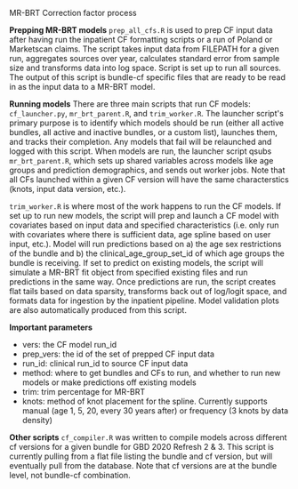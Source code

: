 MR-BRT Correction factor process

**Prepping MR-BRT models**
`prep_all_cfs.R` is used to prep CF input data after having run the inpatient CF formatting scripts or a run of Poland or Marketscan claims. The script takes input data from FILEPATH for a given run, aggregates sources over year, calculates standard error from sample size and transforms data into log space. Script is set up to run all sources. The output of this script is bundle-cf specific files that are ready to be read in as the input data to a MR-BRT model.

**Running models**
There are three main scripts that run CF models: `cf_launcher.py`, `mr_brt_parent.R`, and `trim_worker.R`. The launcher script's primary purpose is to identify which models should be run (either all active bundles, all active and inactive bundles, or a custom list), launches them, and tracks their completion. Any models that fail will be relaunched and logged with this script. When models are run, the launcher script qsubs `mr_brt_parent.R`, which sets up shared variables across models like age groups and prediction demographics, and sends out worker jobs. Note that all CFs launched within a given CF version will have the same characterstics (knots, input data version, etc.).

`trim_worker.R` is where most of the work happens to run the CF models. If set up to run new models, the script will prep and launch a CF model with covariates based on input data and specified characteristics (i.e. only run with covariates where there is sufficient data, age spline based on user input, etc.). Model will run predictions based on a) the age sex restrictions of the bundle and b) the clinical_age_group_set_id of which age groups the bundle is receiving. If set to predict on existing models, the script will simulate a MR-BRT fit object from specified existing files and run predictions in the same way. Once predictions are run, the script creates flat tails based on data sparsity, transforms back out of log/logit space, and formats data for ingestion by the inpatient pipeline. Model validation plots are also automatically produced from this script.

**Important parameters**
- vers: the CF model run_id
- prep_vers: the id of the set of prepped CF input data
- run_id: clinical run_id to source CF input data
- method: where to get bundles and CFs to run, and whether to run new models or make predictions off existing models
- trim: trim percentage for MR-BRT
- knots: method of knot placement for the spline. Currently supports manual (age 1, 5, 20, every 30 years after) or frequency (3 knots by data density)


**Other scripts**
`cf_compiler.R` was written to compile models across different cf versions for a given bundle for GBD 2020 Refresh 2 & 3. This script is currently pulling from a flat file listing the bundle and cf version, but will eventually pull from the database. Note that cf versions are at the bundle level, not bundle-cf combination.


